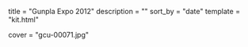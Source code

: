 
title = "Gunpla Expo 2012"
description = ""
sort_by = "date"
template = "kit.html"


cover = "gcu-00071.jpg"

